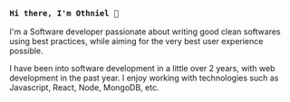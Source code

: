 ### `Hi there, I'm Othniel 👋`
I'm a Software developer passionate about writing good clean softwares using best practices, while aiming for the very best user experience possible.

I have been into software development in a little over 2 years, with web development in the past year. I enjoy working with technologies such as Javascript, React, Node, MongoDB, etc.

<!--
**Otagera/Otagera** is a ✨ _special_ ✨ repository because its `README.md` (this file) appears on your GitHub profile.

Here are some ideas to get you started:

- 🔭 I’m currently working on ...
- 🌱 I’m currently learning ...
- 👯 I’m looking to collaborate on ...
- 🤔 I’m looking for help with ...
- 💬 Ask me about ...
- 📫 How to reach me: ...
- 😄 Pronouns: ...
- ⚡ Fun fact: ...
-->
